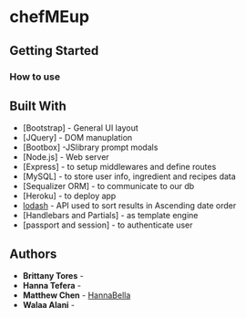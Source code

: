 # chefMEup

## Getting Started

### How to use


## Built With
* [Bootstrap] - General UI layout
* [JQuery] - DOM manuplation
* [Bootbox] -JSlibrary prompt modals 
* [Node.js] - Web server
* [Express] - to setup middlewares and define routes
* [MySQL] - to store user info, ingredient and recipes data
* [Sequalizer ORM] - to communicate to our db
* [Heroku] - to deploy app
* [lodash](https://lodash.com) - API used to sort results in Ascending date order
* [Handlebars and Partials] - as template engine
* [passport and session] - to authenticate user 


## Authors

* **Brittany Tores** - 
* **Hanna Tefera** - 
* **Matthew Chen** - [HannaBella](https://github.com/HannaBella)
* **Walaa Alani** - 
